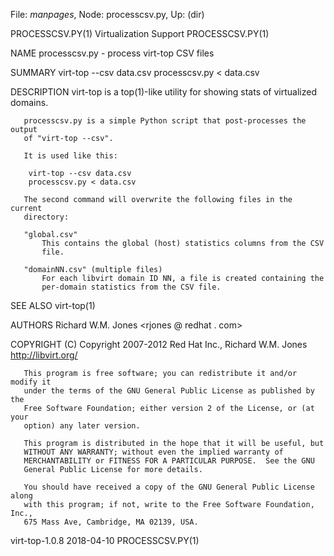 File: *manpages*,  Node: processcsv.py,  Up: (dir)

PROCESSCSV.PY(1)            Virtualization Support            PROCESSCSV.PY(1)



NAME
       processcsv.py - process virt-top CSV files

SUMMARY
        virt-top --csv data.csv
        processcsv.py < data.csv

DESCRIPTION
       virt-top is a top(1)-like utility for showing stats of virtualized
       domains.

       processcsv.py is a simple Python script that post-processes the output
       of "virt-top --csv".

       It is used like this:

        virt-top --csv data.csv
        processcsv.py < data.csv

       The second command will overwrite the following files in the current
       directory:

       "global.csv"
           This contains the global (host) statistics columns from the CSV
           file.

       "domainNN.csv" (multiple files)
           For each libvirt domain ID NN, a file is created containing the
           per-domain statistics from the CSV file.

SEE ALSO
       virt-top(1)

AUTHORS
       Richard W.M. Jones <rjones @ redhat . com>

COPYRIGHT
       (C) Copyright 2007-2012 Red Hat Inc., Richard W.M. Jones
       http://libvirt.org/

       This program is free software; you can redistribute it and/or modify it
       under the terms of the GNU General Public License as published by the
       Free Software Foundation; either version 2 of the License, or (at your
       option) any later version.

       This program is distributed in the hope that it will be useful, but
       WITHOUT ANY WARRANTY; without even the implied warranty of
       MERCHANTABILITY or FITNESS FOR A PARTICULAR PURPOSE.  See the GNU
       General Public License for more details.

       You should have received a copy of the GNU General Public License along
       with this program; if not, write to the Free Software Foundation, Inc.,
       675 Mass Ave, Cambridge, MA 02139, USA.



virt-top-1.0.8                    2018-04-10                  PROCESSCSV.PY(1)
